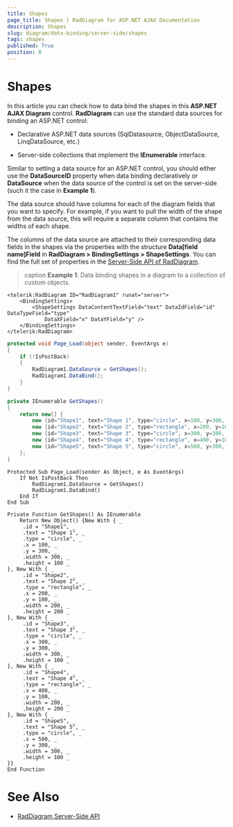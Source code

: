 ```yaml
---
title: Shapes
page_title: Shapes | RadDiagram for ASP.NET AJAX Documentation
description: Shapes
slug: diagram/data-binding/server-side/shapes
tags: shapes
published: True
position: 0
---
```


# Shapes

In this article you can check how to data bind the shapes in this **ASP.NET AJAX Diagram** control. **RadDiagram** can use the standard	data sources for binding an ASP.NET control:

* Declarative ASP.NET data sources (SqlDatasource, ObjectDataSource, LinqDataSource, etc.)

* Server-side collections that implement the **IEnumerable** interface.

Similar to setting a data source for an ASP.NET control, you should either use the **DataSourceID** property when data binding declaratively or **DataSource** when the data source of the control is set on the server-side (such it the case in **Example 1**).

The data source should have columns for each of the diagram fields that you want to specify. For example, if you want to pull the width of the shape from the data source, this will require a separate column that contains the widths of each shape.

The columns of the data source are attached to their corresponding data fields in the shapes via the properties with the structure **Data[field name]Field** in **RadDiagram > BindingSettings > ShapeSettings**. You can find the full set of properties in the [Server-Side API of RadDiagram](http://docs.telerik.com/devtools/aspnet-ajax/api/server/Telerik.Web.UI.Diagram.DataBinding/ShapeSettings).

>caption **Example 1**: Data binding shapes in a diagram to a collection of custom objects.

````ASP.NET
<telerik:RadDiagram ID="RadDiagram1" runat="server">
	<BindingSettings>
		<ShapeSettings DataContentTextField="text" DataIdField="id" DataTypeField="type"
			DataXField="x" DataYField="y" />
	</BindingSettings>
</telerik:RadDiagram>
````

````C#
protected void Page_Load(object sender, EventArgs e)
{
	if (!IsPostBack)
	{
		RadDiagram1.DataSource = GetShapes();
		RadDiagram1.DataBind();
	}
}

private IEnumerable GetShapes()
{
	return new[] {
		new {id="Shape1", text="Shape 1", type="circle", x=100, y=300, width=300, height=100},
		new {id="Shape2", text="Shape 2", type="rectangle", x=200, y=100, width=200, height=200},
		new {id="Shape3", text="Shape 3", type="circle", x=300, y=300, width=300, height=100},
		new {id="Shape4", text="Shape 4", type="rectangle", x=400, y=100, width=200, height=200},
		new {id="Shape5", text="Shape 5", type="circle", x=500, y=300, width=300, height=100}
	};
}
````
````VB
Protected Sub Page_Load(sender As Object, e As EventArgs)
	If Not IsPostBack Then
		RadDiagram1.DataSource = GetShapes()
		RadDiagram1.DataBind()
	End If
End Sub

Private Function GetShapes() As IEnumerable
	Return New Object() {New With { _
	 .id = "Shape1", _
	 .text = "Shape 1", _
	 .type = "circle", _
	 .x = 100, _
	 .y = 300, _
	 .width = 300, _
	 .height = 100 _
}, New With { _
	 .id = "Shape2", _
	 .text = "Shape 2", _
	 .type = "rectangle", _
	 .x = 200, _
	 .y = 100, _
	 .width = 200, _
	 .height = 200 _
}, New With { _
	 .id = "Shape3", _
	 .text = "Shape 3", _
	 .type = "circle", _
	 .x = 300, _
	 .y = 300, _
	 .width = 300, _
	 .height = 100 _
}, New With { _
	 .id = "Shape4", _
	 .text = "Shape 4", _
	 .type = "rectangle", _
	 .x = 400, _
	 .y = 100, _
	 .width = 200, _
	 .height = 200 _
}, New With { _
	 .id = "Shape5", _
	 .text = "Shape 5", _
	 .type = "circle", _
	 .x = 500, _
	 .y = 300, _
	 .width = 300, _
	 .height = 100 _
}}
End Function
````


# See Also

 * [RadDiagram Server-Side API](http://docs.telerik.com/devtools/aspnet-ajax/api/server/Telerik.Web.UI.Diagram.DataBinding/ShapeSettings)
